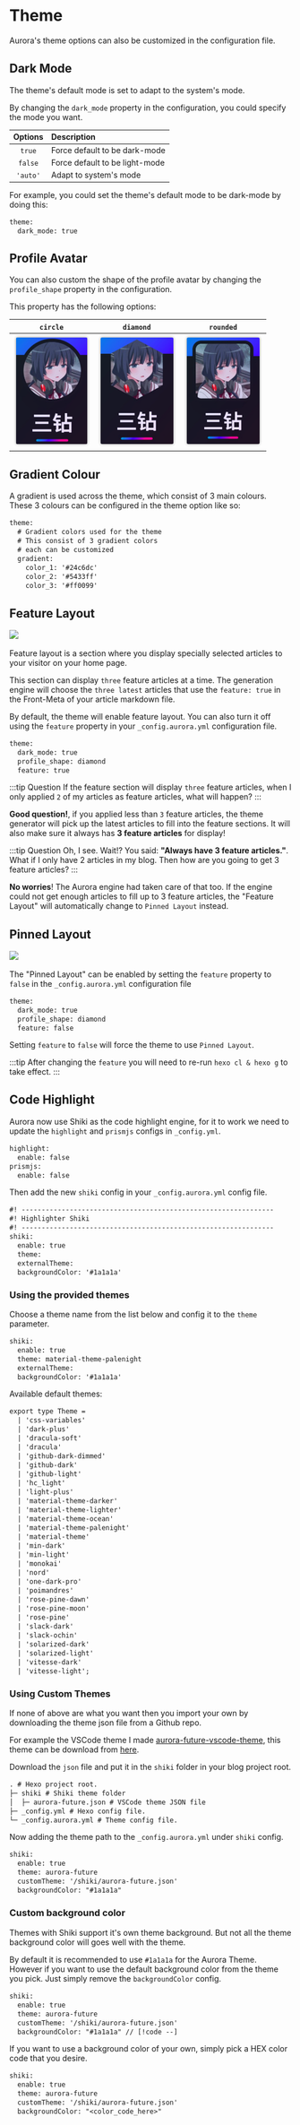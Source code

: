 # Theme

Aurora's theme options can also be customized in the configuration file.

## Dark Mode

The theme's default mode is set to adapt to the system's mode.

By changing the `dark_mode` property in the configuration, you could specify the mode you want.

| Options  | Description                    |
| :------: | :----------------------------- |
|  `true`  | Force default to be dark-mode  |
| `false`  | Force default to be light-mode |
| `'auto'` | Adapt to system's mode         |

For example, you could set the theme's default mode to be dark-mode by doing this:

```yaml{2}:no-line-numbers
theme:
  dark_mode: true
```

## Profile Avatar

You can also custom the shape of the profile avatar by changing the `profile_shape` property in the configuration.

This property has the following options:

|                                                     `circle`                                                     |                                                    `diamond`                                                    |                                                    `rounded`                                                    |
| :--------------------------------------------------------------------------------------------------------------: | :-------------------------------------------------------------------------------------------------------------: | :-------------------------------------------------------------------------------------------------------------: |
| <img src="https://raw.githubusercontent.com/TriDiamond/image-storage/main/img/20210403203336.png" height="200"/> | <img src="https://raw.githubusercontent.com/TriDiamond/image-storage/main/img/20210403203513.png" height="200"> | <img src="https://raw.githubusercontent.com/TriDiamond/image-storage/main/img/20210403203142.png" height="200"> |

## Gradient Colour

A gradient is used across the theme, which consist of 3 main colours. These 3 colours can be configured in the theme option like so:

```yaml{5-8}:no-line-numbers
theme:
  # Gradient colors used for the theme
  # This consist of 3 gradient colors
  # each can be customized
  gradient:
    color_1: '#24c6dc'
    color_2: '#5433ff'
    color_3: '#ff0099'
```

## Feature Layout

![](/images/screenshots/feature-layout.png)

Feature layout is a section where you display specially selected articles to your visitor on your home page.

This section can display `three` feature articles at a time. The generation engine will choose the `three latest` articles that use the `feature: true` in the Front-Meta of your article markdown file.

By default, the theme will enable feature layout. You can also turn it off using the `feature` property in your `_config.aurora.yml` configuration file.

```yaml:no-line-numbers{4}
theme:
  dark_mode: true
  profile_shape: diamond
  feature: true
```

:::tip Question
If the feature section will display `three` feature articles, when I only applied `2` of my articles as feature articles, what will happen?
:::

**Good question!**, if you applied less than `3` feature articles, the theme generator will pick up the latest articles to fill into the feature sections. It will also make sure it always has **3 feature articles** for display!

:::tip Question
Oh, I see. Wait!? You said: **"Always have 3 feature articles."**. What if I only have 2 articles in my blog. Then how are you going to get 3 feature articles?
:::

**No worries**! The Aurora engine had taken care of that too. If the engine could not get enough articles to fill up to 3 feature articles, the "Feature Layout" will automatically change to `Pinned Layout` instead.

## Pinned Layout

![](/images/screenshots/pinned-layout.png)

The "Pinned Layout" can be enabled by setting the `feature` property to `false` in the `_config.aurora.yml` configuration file

```yaml:no-line-numbers{4}
theme:
  dark_mode: true
  profile_shape: diamond
  feature: false
```

Setting `feature` to `false` will force the theme to use `Pinned Layout`.

:::tip
After changing the `feature` you will need to re-run `hexo cl & hexo g` to take effect.
:::

## Code Highlight

Aurora now use Shiki as the code highlight engine, for it to work we need to update the `highlight` and `prismjs` configs in `_config.yml`.

```yaml:no-line-numbers{2,4}
highlight:
  enable: false
prismjs:
  enable: false
```

Then add the new `shiki` config in your `_config.aurora.yml` config file.

```yaml:no-line-numbers
#! ---------------------------------------------------------------
#! Highlighter Shiki
#! ---------------------------------------------------------------
shiki:
  enable: true
  theme:
  externalTheme:
  backgroundColor: '#1a1a1a'
```

### Using the provided themes

Choose a theme name from the list below and config it to the `theme` parameter.

```yaml:no-line-numbers{3}
shiki:
  enable: true
  theme: material-theme-palenight
  externalTheme:
  backgroundColor: '#1a1a1a'
```

Available default themes:

```typescript:no-line-numbers
export type Theme =
  | 'css-variables'
  | 'dark-plus'
  | 'dracula-soft'
  | 'dracula'
  | 'github-dark-dimmed'
  | 'github-dark'
  | 'github-light'
  | 'hc_light'
  | 'light-plus'
  | 'material-theme-darker'
  | 'material-theme-lighter'
  | 'material-theme-ocean'
  | 'material-theme-palenight'
  | 'material-theme'
  | 'min-dark'
  | 'min-light'
  | 'monokai'
  | 'nord'
  | 'one-dark-pro'
  | 'poimandres'
  | 'rose-pine-dawn'
  | 'rose-pine-moon'
  | 'rose-pine'
  | 'slack-dark'
  | 'slack-ochin'
  | 'solarized-dark'
  | 'solarized-light'
  | 'vitesse-dark'
  | 'vitesse-light';
```

### Using Custom Themes

If none of above are what you want then you import your own by downloading the theme json file from a Github repo.

For example the VSCode theme I made [aurora-future-vscode-theme](https://github.com/auroral-ui/aurora-future-vscode-theme), this theme can be download from [here](https://github.com/auroral-ui/aurora-future-vscode-theme/blob/main/themes/Aurora%20Future-color-theme.json).

Download the `json` file and put it in the `shiki` folder in your blog project root.

```shell:no-line-numbers{2-3}
. # Hexo project root.
├─ shiki # Shiki theme folder
│  ├─ aurora-future.json # VSCode theme JSON file
├─ _config.yml # Hexo config file.
└─ _config.aurora.yml # Theme config file.
```

Now adding the theme path to the `_config.aurora.yml` under `shiki` config.

```yaml:no-line-numbers{3-4}
shiki:
  enable: true
  theme: aurora-future
  customTheme: '/shiki/aurora-future.json'
  backgroundColor: "#1a1a1a"
```

### Custom background color

Themes with Shiki support it's own theme background. But not all the theme background color will goes well with the theme.

By default it is recommended to use `#1a1a1a` for the Aurora Theme. However if you want to use the default background color from the theme you pick. Just simply remove the `backgroundColor` config.

```yaml:no-line-numbers
shiki:
  enable: true
  theme: aurora-future
  customTheme: '/shiki/aurora-future.json'
  backgroundColor: "#1a1a1a" // [!code --]
```

If you want to use a background color of your own, simply pick a HEX color code that you desire.

```yaml:no-line-numbers{5}
shiki:
  enable: true
  theme: aurora-future
  customTheme: '/shiki/aurora-future.json'
  backgroundColor: "<color_code_here>"
```
